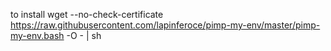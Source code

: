 to install
wget --no-check-certificate https://raw.githubusercontent.com/lapinferoce/pimp-my-env/master/pimp-my-env.bash -O - | sh

